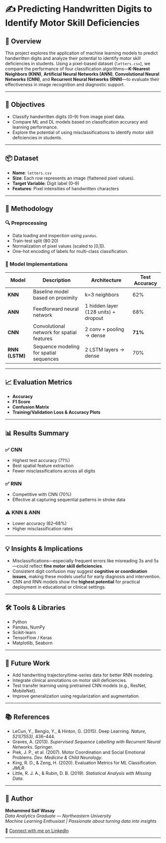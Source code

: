 # ✍️ Predicting Handwritten Digits to Identify Motor Skill Deficiencies

## 🧠 Overview
This project explores the application of machine learning models to predict handwritten digits and analyze their potential to identify motor skill deficiencies in students. Using a pixel-based dataset (`letters.csv`), we compare the performance of four classification algorithms—**K-Nearest Neighbors (KNN)**, **Artificial Neural Networks (ANN)**, **Convolutional Neural Networks (CNN)**, and **Recurrent Neural Networks (RNN)**—to evaluate their effectiveness in image recognition and diagnostic support.

---

## 🎯 Objectives

- Classify handwritten digits (0–9) from image pixel data.
- Compare ML and DL models based on classification accuracy and learning performance.
- Explore the potential of using misclassifications to identify motor skill deficiencies in students.

---

## 📦 Dataset

- **Name**: `letters.csv`
- **Size**: Each row represents an image (flattened pixel values).
- **Target Variable**: Digit label (0–9)
- **Features**: Pixel intensities of handwritten characters

---

## 🧪 Methodology

### 🔍 Preprocessing

- Data loading and inspection using `pandas`.
- Train-test split (80:20)
- Normalization of pixel values (scaled to [0,1]).
- One-hot encoding of labels for multi-class classification.

### 🤖 Model Implementations

| Model | Description | Architecture | Test Accuracy |
|-------|-------------|--------------|---------------|
| **KNN** | Baseline model based on proximity | k=3 neighbors | 62% |
| **ANN** | Feedforward neural network | 1 hidden layer (128 units) + dropout | 68% |
| **CNN** | Convolutional network for spatial features | 2 conv + pooling → dense | **71%** |
| **RNN (LSTM)** | Sequence modeling for spatial sequences | 2 LSTM layers → dense | 70% |

---

## 📈 Evaluation Metrics

- **Accuracy**
- **F1 Score**
- **Confusion Matrix**
- **Training/Validation Loss & Accuracy Plots**

---

## 📊 Results Summary

### ✅ CNN
- Highest test accuracy (71%)
- Best spatial feature extraction
- Fewer misclassifications across all digits

### ✅ RNN
- Competitive with CNN (70%)
- Effective at capturing sequential patterns in stroke data

### ⚠️ KNN & ANN
- Lower accuracy (62–68%)
- Higher misclassification rates

---

## 💡 Insights & Implications

- Misclassifications—especially frequent errors like misreading 3s and 5s—could reflect **fine motor skill deficiencies**.
- Consistent digit confusion may suggest **cognitive or coordination issues**, making these models useful for early diagnosis and intervention.
- CNN and RNN models show the **highest potential** for practical deployment in educational or clinical settings.

---

## 🛠 Tools & Libraries

- Python  
- Pandas, NumPy  
- Scikit-learn  
- TensorFlow / Keras  
- Matplotlib, Seaborn

---

## 🔮 Future Work

- Add handwriting trajectory/time-series data for better RNN modeling.
- Integrate clinical annotations on motor skill deficiencies.
- Test transfer learning using pretrained CNN models (e.g., ResNet, MobileNet).
- Improve generalization using regularization and augmentation.

---

## 📚 References

- LeCun, Y., Bengio, Y., & Hinton, G. (2015). Deep Learning. *Nature, 521(7553)*, 436–444.
- Graves, A. (2013). *Supervised Sequence Labelling with Recurrent Neural Networks*. Springer.
- Piek, J. P., et al. (2007). Motor Coordination and Social Emotional Problems. *Dev. Medicine & Child Neurology*.
- King, R. D., & Zeng, H. (2020). Evaluation Metrics for ML Classification. *JMLR*.
- Little, R. J. A., & Rubin, D. B. (2019). *Statistical Analysis with Missing Data*.

---

## 🧠 Author  
**Mohammed Saif Wasay**  
*Data Analytics Graduate — Northeastern University*  
*Machine Learning Enthusiast | Passionate about turning data into insights*  

🔗 [Connect with me on LinkedIn](https://www.linkedin.com/in/mohammed-saif-wasay-4b3b64199/)

---
